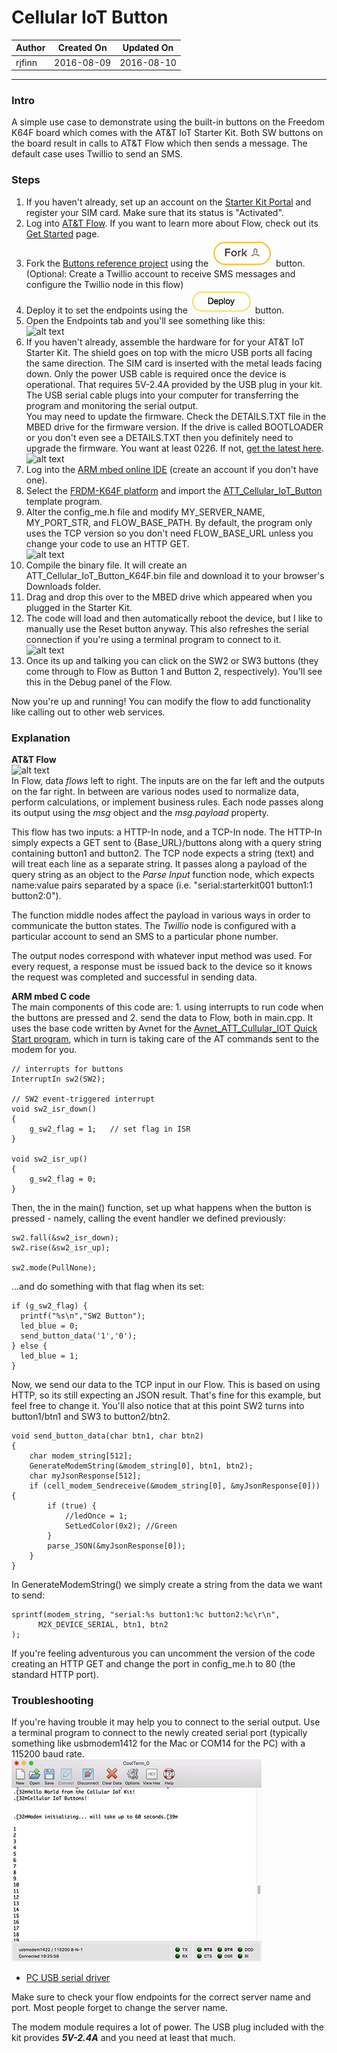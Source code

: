 
# Cellular IoT Button

|   Author   | Created On  | Updated On  |
| ---------- | ----------- | ----------- |
| rjfinn     | 2016-08-09  | 2016-08-10  |

------

### Intro

A simple use case to demonstrate using the built-in buttons on the Freedom K64F board which comes with the AT&T IoT Starter Kit.  Both SW buttons on the board result in calls to AT&T Flow which then sends a message.  The default case uses Twillio to send an SMS.

### Steps

1. If you haven't already, set up an account on the [Starter Kit Portal](https://starterkit.att.com/app) and register your SIM card.  Make sure that its status is "Activated".
2. Log into [AT&T Flow](https://flow.att.io/).  If you want to learn more about Flow, check out its [Get Started](https://flow.att.com/start) page.
3. Fork the [Buttons reference project](https://flow.att.io/starter-kit-core/starter-kit-buttons/home) using the ![alt text](../images/Fork.jpg "Fork") button.  (Optional: Create a Twillio account to receive SMS messages and configure the Twillio node in this flow)
4. Deploy it to set the endpoints using the ![alt text](../images/Deploy.jpg "Deploy") button.
5. Open the Endpoints tab and you'll see something like this:
<br/>![alt text](../images/ButtonsFlow.jpg "Buttons Flow")
6. If you haven't already, assemble the hardware for for your AT&T IoT Starter Kit.  The shield goes on top with the micro USB ports all facing the same direction.  The SIM card is inserted with the metal leads facing down.  Only the power USB cable is required once the device is operational.  That requires 5V-2.4A provided by the USB plug in your kit.  The USB serial cable plugs into your computer for transferring the program and monitoring the serial output.
<br/>You may need to update the firmware.  Check the DETAILS.TXT file in the MBED drive for the firmware version.  If the drive is called BOOTLOADER or you don't even see a DETAILS.TXT then you definitely need to upgrade the firmware.  You want at least 0226.  If not, [get the latest here](https://developer.mbed.org/handbook/Firmware-FRDM-K64F).
<br/>![alt text](../images/KitCables.jpg "Kit Cables")
7. Log into the [ARM mbed online IDE](https://developer.mbed.org/compiler/) (create an account if you don't have one).
8. Select the [FRDM-K64F platform](https://developer.mbed.org/platforms/FRDM-K64F/) and import the [ATT_Cellular_IoT_Button](https://developer.mbed.org/users/rfinn/code/ATT_Cellular_IOT_Button/) template program.
9. Alter the config_me.h file and modify MY_SERVER_NAME, MY_PORT_STR, and FLOW_BASE_PATH.  By default, the program only uses the TCP version so you don't need FLOW_BASE_URL unless you change your code to use an HTTP GET.
<br/>![alt text](../images/ButtonsMbed.jpg "Buttons m-bed")
10. Compile the binary file.  It will create an ATT_Cellular_IoT_Button_K64F.bin file and download it to your browser's Downloads folder.
11. Drag and drop this over to the MBED drive which appeared when you plugged in the Starter Kit.
12. The code will load and then automatically reboot the device, but I like to manually use the Reset button anyway.  This also refreshes the serial connection if you're using a terminal program to connect to it.
<br/>![alt text](../images/KitButtons.jpg "Kit Buttons")
13. Once its up and talking you can click on the SW2 or SW3 buttons (they come through to Flow as Button 1 and Button 2, respectively).  You'll see this in the Debug panel of the Flow.

Now you're up and running!  You can modify the flow to add functionality like calling out to other web services.

### Explanation

**AT&T Flow**
<br/>
![alt text](../images/ButtonsFlow.jpg "Buttons Flow")
<br/>In Flow, data *flows* left to right.  The inputs are on the far left and the outputs on the far right.  In between are various nodes used to normalize data, perform calculations, or implement business rules.  Each node passes along its output using the *msg* object and the *msg.payload* property.

This flow has two inputs: a HTTP-In node, and a TCP-In node.  The HTTP-In simply expects a GET sent to {Base_URL}/buttons along with a query string containing button1 and button2.  The TCP node expects a string (text) and will treat each line as a separate string.  It passes along a payload of the query string as an object to the *Parse Input* function node, which expects name:value pairs separated by a space (i.e. "serial:starterkit001 button1:1 button2:0").

The function middle nodes affect the payload in various ways in order to communicate the button states.  The *Twillio* node is configured with a particular account to send an SMS to a particular phone number.

The output nodes correspond with whatever input method was used.  For every request, a response must be issued back to the device so it knows the request was completed and successful in sending data.

**ARM mbed C code**
<br/>The main components of this code are: 1. using interrupts to run code when the buttons are pressed and 2. send the data to Flow, both in main.cpp.  It uses the base code written by Avnet for the [Avnet_ATT_Cullular_IOT Quick Start program](https://developer.mbed.org/users/JMF/code/Avnet_ATT_Cellular_IOT/), which in turn is taking care of the AT commands sent to the modem for you.

```
// interrupts for buttons
InterruptIn sw2(SW2);

// SW2 event-triggered interrupt
void sw2_isr_down()
{
    g_sw2_flag = 1;   // set flag in ISR
}

void sw2_isr_up()
{
    g_sw2_flag = 0;
}
```
Then, the in the main() function, set up what happens when the button is pressed - namely, calling the event handler we defined previously:
```
sw2.fall(&sw2_isr_down);
sw2.rise(&sw2_isr_up);

sw2.mode(PullNone);
```
...and do something with that flag when its set:
```
if (g_sw2_flag) {
  printf("%s\n","SW2 Button");
  led_blue = 0;
  send_button_data('1','0');
} else {
  led_blue = 1;
}
```
Now, we send our data to the TCP input in our Flow.  This is based on using HTTP, so its still expecting an JSON result.  That's fine for this example, but feel free to change it.  You'll also notice that at this point SW2 turns into button1/btn1 and SW3 to button2/btn2.
```
void send_button_data(char btn1, char btn2)
{
    char modem_string[512];
    GenerateModemString(&modem_string[0], btn1, btn2);
    char myJsonResponse[512];
    if (cell_modem_Sendreceive(&modem_string[0], &myJsonResponse[0])) {
        if (true) {
            //ledOnce = 1;
            SetLedColor(0x2); //Green
        }
        parse_JSON(&myJsonResponse[0]);
    }
}
```
In GenerateModemString() we simply create a string from the data we want to send:
```
sprintf(modem_string, "serial:%s button1:%c button2:%c\r\n",
      M2X_DEVICE_SERIAL, btn1, btn2
);
```
If you're feeling adventurous you can uncomment the version of the code creating an HTTP GET and change the port in config_me.h to 80 (the standard HTTP port).

### Troubleshooting

If you're having trouble it may help you to connect to the serial output.  Use a terminal program to connect to the newly created serial port (typically something like usbmodem1412 for the Mac or COM14 for the PC) with a 115200 baud rate.
<br/>![alt text](../images/CoolTerm.jpg "CoolTerm")
* [PC USB serial driver](https://developer.mbed.org/handbook/Windows-serial-configuration)

Make sure to check your flow endpoints for the correct server name and port.  Most people forget to change the server name.

The modem module requires a lot of power.  The USB plug included with the kit provides ***5V-2.4A*** and you need at least that much.
